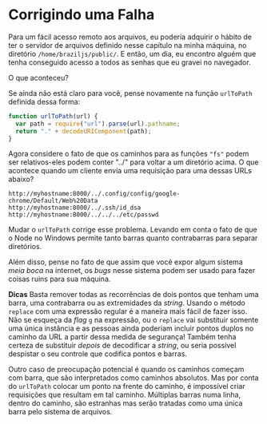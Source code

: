 # Corrigindo uma Falha

Para um fácil acesso remoto aos arquivos, eu poderia adquirir o hábito de ter o servidor de arquivos definido nesse capítulo na minha máquina, no diretório `/home/braziljs/public/`. E então, um dia, eu encontro alguém que tenha conseguido acesso a todos as senhas que eu gravei no navegador.

O que aconteceu?

Se ainda não está claro para você, pense novamente na função `urlToPath`
definida dessa forma:

```js
function urlToPath(url) {
  var path = require("url").parse(url).pathname;
  return "." + decodeURIComponent(path);
}
```

Agora considere o fato de que os caminhos para as funções `"fs"` podem ser relativos-eles podem conter "../" para voltar a um diretório acima. O que acontece quando um cliente envia uma requisição para uma dessas URLs abaixo?

```
http://myhostname:8000/../.config/config/google-chrome/Default/Web%20Data
http://myhostname:8000/../.ssh/id_dsa
http://myhostname:8000/../../../etc/passwd
```

Mudar o `urlToPath` corrige esse problema. Levando em conta o fato de que o Node no Windows permite tanto barras quanto contrabarras para separar diretórios.

Além disso, pense no fato de que assim que você expor algum sistema _meia boca_ na internet, os _bugs_ nesse sistema podem ser usado para fazer coisas ruins para sua máquina.

**Dicas**
Basta remover todas as recorrências de dois pontos que tenham uma barra, uma contrabarra ou as extremidades da _string_. Usando o método `replace` com uma expressão regular é a maneira mais fácil de fazer isso. Não se esqueça da _flag_ `g` na expressão, ou o `replace` vai substituir somente uma única instância e as pessoas ainda poderiam incluir pontos duplos no caminho da URL a partir dessa medida de segurança! Também tenha certeza de substituir _depois_ de decodificar a _string_, ou seria possível despistar o seu controle que codifica pontos e barras.

Outro caso de preocupação potencial é quando os caminhos começam com barra, que são interpretados como caminhos absolutos. Mas por conta do `urlToPath` colocar um ponto na frente do caminho, é impossível criar requisições que resultam em tal caminho. Múltiplas barras numa linha, dentro do caminho, são estranhas mas serão tratadas como uma única barra pelo sistema de arquivos.
